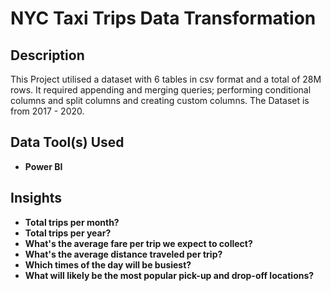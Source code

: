 <h1>NYC Taxi Trips Data Transformation</h1>

<h2>Description</h2>
This Project utilised a dataset with 6 tables in csv format and a total of 28M rows. It required appending and merging queries; performing conditional columns and split columns and creating custom columns. The Dataset is from 2017 - 2020.
<br />

<h2>Data Tool(s) Used</h2>

- <b>Power BI</b> 

<h2>Insights</h2>

- <b>Total trips per month?</b> 
- <b>Total trips per year?</b> 
- <b>What's the average fare per trip we expect to collect?</b> 
- <b>What's the average distance traveled per trip?</b> 
- <b>Which times of the day will be busiest?</b> 
- <b>What will likely be the most popular pick-up and drop-off locations?
</b> 
